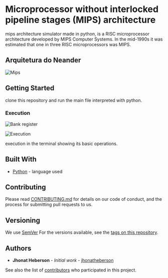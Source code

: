 # Microprocessor without interlocked pipeline stages (MIPS) architecture

mips architecture simulator made in python, is a RISC microprocessor architecture developed by MIPS Computer Systems. In the mid-1990s it was estimated that one in three RISC microprocessors was MIPS.

## Arquitetura do Neander

![Mips](https://github.com/jhonatheberson/MIPS-architecture/arquitetura.png)

## Getting Started

clone this repository and run the main file interpreted with python.

###  Execution

![Bank register](https://github.com/jhonatheberson/MIPS-architecture/bank-register.png)

![Execution](https://github.com/jhonatheberson/MIPS-architecture/execution.png)



execution in the terminal showing its basic operations.


## Built With

* [Python](https://www.python.org/downloads/) - language used


## Contributing

Please read [CONTRIBUTING.md](https://github.com/jhonatheberson/MIPS-architecture/blob/master/CONTRIBUTING.md) for details on our code of conduct, and the process for submitting pull requests to us.

## Versioning

We use [SemVer](http://semver.org/) For the versions available, see the [tags on this repository](https://github.com/jhonatheberson/MIPS-architecture/tags).

## Authors

* **Jhonat Heberson** - *Initial work* - [jhonatheberson](https://github.com/jhonatheberson/)

See also the list of [contributors](https://github.com/jhonatheberson/MIPS-architecture/contributors) who participated in this project.




